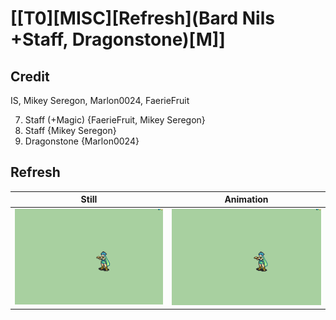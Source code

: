 # [\[T0\]\[MISC\]\[Refresh\]\(Bard Nils +Staff, Dragonstone\)\[M\]]

## Credit

IS, Mikey Seregon, Marlon0024, FaerieFruit

7. Staff (+Magic) {FaerieFruit, Mikey Seregon}
7. Staff {Mikey Seregon}
8. Dragonstone {Marlon0024}
	
## Refresh

| Still | Animation |
| :---: | :-------: |
| ![Refresh still](./Refresh_000.png) | ![Refresh animation](./Refresh.gif) |
